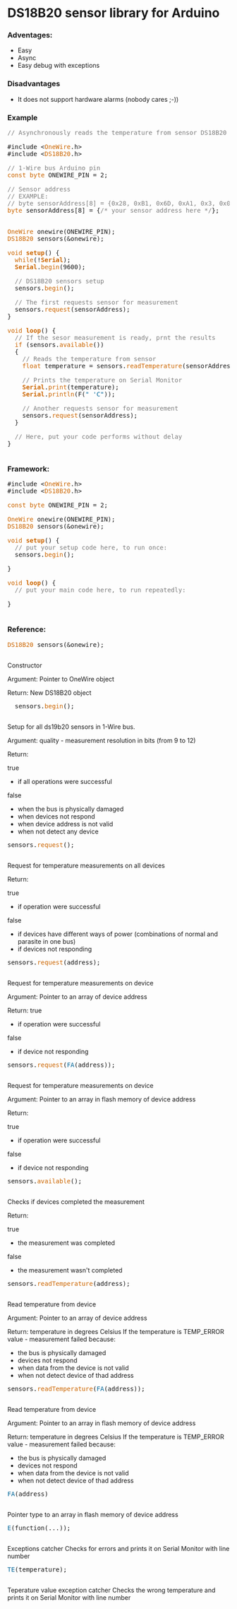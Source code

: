 # DS18B20 sensor library for Arduino

### Adventages:

- Easy
- Async
- Easy debug with exceptions

### Disadvantages

- It does not support hardware alarms (nobody cares ;-))

### Example

<pre>
<span style="color: #7E7E7E;">//&nbsp;Asynchronously&nbsp;reads&nbsp;the&nbsp;temperature&nbsp;from&nbsp;sensor&nbsp;DS18B20</span>

#include&nbsp;&lt;<span style="color: #CC6600;">OneWire</span>.h&gt;
#include&nbsp;&lt;<span style="color: #CC6600;">DS18B20</span>.h&gt;

<span style="color: #7E7E7E;">//&nbsp;1-Wire&nbsp;bus&nbsp;Arduino&nbsp;pin</span>
<span style="color: #CC6600;">const</span> <span style="color: #CC6600;">byte</span> ONEWIRE_PIN = 2;

<span style="color: #7E7E7E;">//&nbsp;Sensor&nbsp;address</span>
<span style="color: #7E7E7E;">//&nbsp;EXAMPLE:</span>
<span style="color: #7E7E7E;">//&nbsp;byte&nbsp;sensorAddress[8]&nbsp;=&nbsp;{0x28,&nbsp;0xB1,&nbsp;0x6D,&nbsp;0xA1,&nbsp;0x3,&nbsp;0x0,&nbsp;0x0,&nbsp;0x11};</span>
<span style="color: #CC6600;">byte</span> sensorAddress[8] = {<span style="color: #7E7E7E;">/* your sensor address here */</span>};


<span style="color: #CC6600;">OneWire</span> onewire(ONEWIRE_PIN);
<span style="color: #CC6600;">DS18B20</span> sensors(&amp;onewire);

<span style="color: #CC6600;">void</span> <span style="color: #CC6600;"><b>setup</b></span>() {
&nbsp;&nbsp;<span style="color: #CC6600;">while</span>(!<span style="color: #CC6600;"><b>Serial</b></span>);
&nbsp;&nbsp;<span style="color: #CC6600;"><b>Serial</b></span>.<span style="color: #CC6600;">begin</span>(9600);
&nbsp;&nbsp;
&nbsp;&nbsp;<span style="color: #7E7E7E;">// DS18B20 sensors setup</span>
&nbsp;&nbsp;sensors.<span style="color: #CC6600;">begin</span>();
&nbsp;&nbsp;
&nbsp;&nbsp;<span style="color: #7E7E7E;">// The first requests sensor for measurement</span>
&nbsp;&nbsp;sensors.<span style="color: #CC6600;">request</span>(sensorAddress);
}

<span style="color: #CC6600;">void</span> <span style="color: #CC6600;"><b>loop</b></span>() {
&nbsp;&nbsp;<span style="color: #7E7E7E;">// If the sesor measurement is ready, prnt the results</span>
&nbsp;&nbsp;<span style="color: #CC6600;">if</span> (sensors.<span style="color: #CC6600;">available</span>())
&nbsp;&nbsp;{
&nbsp;&nbsp;&nbsp;&nbsp;<span style="color: #7E7E7E;">// Reads the temperature from sensor</span>
&nbsp;&nbsp;&nbsp;&nbsp;<span style="color: #CC6600;">float</span> temperature = sensors.<span style="color: #CC6600;">readTemperature</span>(sensorAddress);
&nbsp;&nbsp;&nbsp;&nbsp;
&nbsp;&nbsp;&nbsp;&nbsp;<span style="color: #7E7E7E;">// Prints the temperature on Serial Monitor</span>
&nbsp;&nbsp;&nbsp;&nbsp;<span style="color: #CC6600;"><b>Serial</b></span>.<span style="color: #CC6600;">print</span>(temperature);
&nbsp;&nbsp;&nbsp;&nbsp;<span style="color: #CC6600;"><b>Serial</b></span>.<span style="color: #CC6600;">println</span>(F(<span style="color: #006699;">" 'C"</span>));
&nbsp;&nbsp;&nbsp;&nbsp;
&nbsp;&nbsp;&nbsp;&nbsp;<span style="color: #7E7E7E;">// Another requests sensor for measurement</span>
&nbsp;&nbsp;&nbsp;&nbsp;sensors.<span style="color: #CC6600;">request</span>(sensorAddress);
&nbsp;&nbsp;}
&nbsp;&nbsp;
&nbsp;&nbsp;<span style="color: #7E7E7E;">// Here, put your code performs without delay</span>
}

</pre>

### Framework:

<pre>
#include&nbsp;&lt;<span style="color: #CC6600;">OneWire</span>.h&gt;
#include&nbsp;&lt;<span style="color: #CC6600;">DS18B20</span>.h&gt;

<span style="color: #CC6600;">const</span> <span style="color: #CC6600;">byte</span> ONEWIRE_PIN = 2;

<span style="color: #CC6600;">OneWire</span> onewire(ONEWIRE_PIN);
<span style="color: #CC6600;">DS18B20</span> sensors(&amp;onewire);

<span style="color: #CC6600;">void</span> <span style="color: #CC6600;"><b>setup</b></span>() {
&nbsp;&nbsp;<span style="color: #7E7E7E;">// put your setup code here, to run once:</span>
&nbsp;&nbsp;sensors.<span style="color: #CC6600;">begin</span>();

}

<span style="color: #CC6600;">void</span> <span style="color: #CC6600;"><b>loop</b></span>() {
&nbsp;&nbsp;<span style="color: #7E7E7E;">// put your main code here, to run repeatedly:</span>

}

</pre>

### Reference:

<pre>
<span style="color: #CC6600;">DS18B20</span> sensors(&amp;onewire);

</pre>
Constructor

Argument: Pointer to OneWire object

Return: New DS18B20 object

<pre>
&nbsp;&nbsp;sensors.<span style="color: #CC6600;">begin</span>();

</pre>
Setup for all ds19b20 sensors in 1-Wire bus.

Argument: quality - measurement resolution in bits (from 9 to 12)

Return:

true

- if all operations were successful

false
- when the bus is physically damaged
- when devices not respond
- when device address is not valid
- when not detect any device

<pre>
sensors.<span style="color: #CC6600;">request</span>();

</pre>
Request for temperature measurements on all devices

Return:

true

- if operation were successful

false

- if devices have different ways of power (combinations of normal and parasite in one bus)
- if devices not responding

<pre>
sensors.<span style="color: #CC6600;">request</span>(address);

</pre>
Request for temperature measurements on device

Argument: Pointer to an array of device address

Return:
true

- if operation were successful

false

- if device not responding

<pre>
sensors.<span style="color: #CC6600;">request</span>(<span style="color: #006699;">FA</span>(address));

</pre>
Request for temperature measurements on device

Argument: Pointer to an array in flash memory of device address

Return:

true

- if operation were successful

false

- if device not responding

<pre>
sensors.<span style="color: #CC6600;">available</span>();

</pre>
Checks if devices completed the measurement

Return:

true

- the measurement was completed

false

- the measurement wasn't completed

<pre>
sensors.<span style="color: #CC6600;">readTemperature</span>(address);

</pre>
Read temperature from device

Argument: Pointer to an array of device address

Return: temperature in degrees Celsius
If the temperature is TEMP_ERROR value - measurement failed because:

- the bus is physically damaged
- devices not respond
- when data from the device is not valid
- when not detect device of thad address

<pre>
sensors.<span style="color: #CC6600;">readTemperature</span>(<span style="color: #006699;">FA</span>(address));

</pre>
Read temperature from device

Argument: Pointer to an array in flash memory of device address

Return: temperature in degrees Celsius
If the temperature is TEMP_ERROR value - measurement failed because:

- the bus is physically damaged
- devices not respond
- when data from the device is not valid
- when not detect device of thad address

<pre>
<span style="color: #006699;">FA</span>(address)

</pre>
Pointer type to an array in flash memory of device address

<pre>
<span style="color: #006699;">E</span>(function(...));

</pre>
Exceptions catcher
Checks for errors and prints it on Serial Monitor with line number

<pre>
<span style="color: #006699;">TE</span>(temperature);

</pre>
Teperature value exception catcher
Checks the wrong temperature and prints it on Serial Monitor with line number
